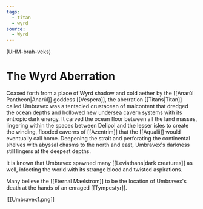```yaml
---
tags:
  - titan
  - wyrd
source:
  - Wyrd
---
```

(UHM-brah-veks)
# The Wyrd Aberration
Coaxed forth from a place of Wyrd shadow and cold aether by the [[Anarûl Pantheon|Anarûl]] goddess [[Vespera]], the aberration [[Titans|Titan]] called Umbravex was a tentacled crustacean of malcontent that dredged the ocean depths and hollowed new undersea cavern systems with its entropic dark energy. It carved the ocean floor between all the land masses, lingering within the spaces between Delipol and the lesser isles to create the winding, flooded caverns of [[Azentrim]] that the [[Aqualii]] would eventually call home. Deepening the strait and perforating the continental shelves with abyssal chasms to the north and east, Umbravex's darkness still lingers at the deepest depths.

It is known that Umbravex spawned many [[Leviathans|dark creatures]] as well, infecting the world with its strange blood and twisted aspirations.
  
Many believe the [[Eternal Maelstrom]] to be the location of Umbravex's death at the hands of an enraged [[Tympestyr]].

![[Umbravex1.png]]